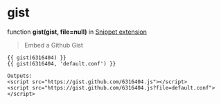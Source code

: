 gist
====

function **gist(gist, file=null)** in [Snippet extension](../Snippet.md)

> Embed a Github Gist

``` jinja
{{ gist(6316404) }}
{{ gist(6316404, 'default.conf') }}
```

```
Outputs:
<script src="https://gist.github.com/6316404.js"></script>
<script src="https://gist.github.com/6316404.js?file=default.conf"></script>
```
